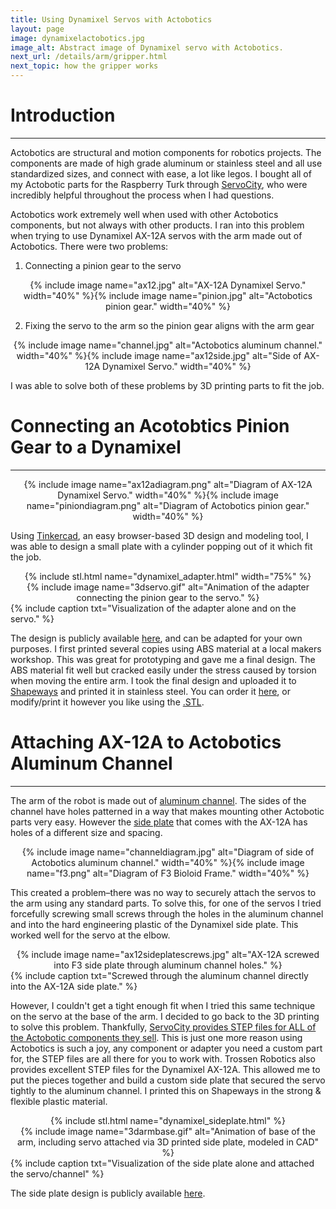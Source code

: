 ```yaml
---
title: Using Dynamixel Servos with Actobotics
layout: page
image: dynamixelactobotics.jpg
image_alt: Abstract image of Dynamixel servo with Actobotics.
next_url: /details/arm/gripper.html
next_topic: how the gripper works
---
```


# Introduction
---

Actobotics are structural and motion components for robotics projects. The components are made of high grade aluminum or stainless steel and all use standardized sizes, and connect with ease, a lot like legos. I bought all of my Actobotic parts for the Raspberry Turk through [ServoCity](https://www.servocity.com/actobotics), who were incredibly helpful throughout the process when I had questions.

Actobotics work extremely well when used with other Actobotics components, but not always with other products. I ran into this problem when trying to use Dynamixel AX-12A servos with the arm made out of Actobotics. There were two problems:

1) Connecting a pinion gear to the servo
<center>{% include image name="ax12.jpg" alt="AX-12A Dynamixel Servo." width="40%" %}{% include image name="pinion.jpg" alt="Actobotics pinion gear." width="40%" %}</center>

2) Fixing the servo to the arm so the pinion gear aligns with the arm gear
<center>{% include image name="channel.jpg" alt="Actobotics aluminum channel." width="40%" %}{% include image name="ax12side.jpg" alt="Side of AX-12A Dynamixel Servo." width="40%" %}</center>

I was able to solve both of these problems by 3D printing parts to fit the job.

# Connecting an Acotobtics Pinion Gear to a Dynamixel
---

<center>{% include image name="ax12adiagram.png" alt="Diagram of AX-12A Dynamixel Servo." width="40%" %}{% include image name="piniondiagram.png" alt="Diagram of Actobotics pinion gear." width="40%" %}</center>

Using [Tinkercad](https://www.tinkercad.com/), an easy browser-based 3D design and modeling tool, I was able to design a small plate with a cylinder popping out of it which fit the job.

<center>{% include stl.html name="dynamixel_adapter.html" width="75%" %}</center>
<center>{% include image name="3dservo.gif" alt="Animation of the adapter connecting the pinion gear to the servo." %}</center>
{% include caption txt="Visualization of the adapter alone and on the servo." %}

The design is publicly available [here](https://tinkercad.com/things/hqfiNy3yeVC), and can be adapted for your own purposes. I first printed several copies using ABS material at a local makers workshop. This was great for prototyping and gave me a final design. The ABS material fit well but cracked easily under the stress caused by torsion when moving the entire arm. I took the final design and uploaded it to [Shapeways](https://www.shapeways.com) and printed it in stainless steel. You can order it [here](https://www.shapeways.com/product/MWLKVSM23/dynamixel-adapter?optionId=61806374&li=shop-inventory), or modify/print it however you like using the [.STL](/download/dynamixel_adapter.stl).

# Attaching AX-12A to Actobotics Aluminum Channel
---

The arm of the robot is made out of [aluminum channel](https://www.servocity.com/structural-components/channel/standard-channel). The sides of the channel have holes patterned in a way that makes mounting other Actobotic parts very easy. However the [side plate](http://www.trossenrobotics.com/bioloid-frame-f3) that comes with the AX-12A has holes of a different size and spacing.

<center>{% include image name="channeldiagram.jpg" alt="Diagram of side of Actobotics aluminum channel." width="40%" %}{% include image name="f3.png" alt="Diagram of F3 Bioloid Frame." width="40%" %}</center>

This created a problem–there was no way to securely attach the servos to the arm using any standard parts. To solve this, for one of the servos I tried forcefully screwing small screws through the holes in the aluminum channel and into the hard engineering plastic of the Dynamixel side plate. This worked well for the servo at the elbow.

<center>{% include image name="ax12sideplatescrews.jpg" alt="AX-12A screwed into F3 side plate through aluminum channel holes." %}</center>
{% include caption txt="Screwed through the aluminum channel directly into the AX-12A side plate." %}

However, I couldn't get a tight enough fit when I tried this same technique on the servo at the base of the arm. I decided to go back to the 3D printing to solve this problem. Thankfully, [ServoCity provides STEP files for ALL of the Actobotic components they sell](https://www.servocity.com/step-files). This is just one more reason using Actobotics is such a joy, any component or adapter you need a custom part for, the STEP files are all there for you to work with. Trossen Robotics also provides excellent STEP files for the Dynamixel AX-12A. This allowed me to put the pieces together and build a custom side plate that secured the servo tightly to the aluminum channel. I printed this on Shapeways in the strong & flexible plastic material.

<center>{% include stl.html name="dynamixel_sideplate.html" %}</center>
<center>{% include image name="3darmbase.gif" alt="Animation of base of the arm, including servo attached via 3D printed side plate, modeled in CAD" %}</center>
{% include caption txt="Visualization of the side plate alone and attached the servo/channel" %}

The side plate design is publicly available [here](https://tinkercad.com/things/5F510Eoo51f).
